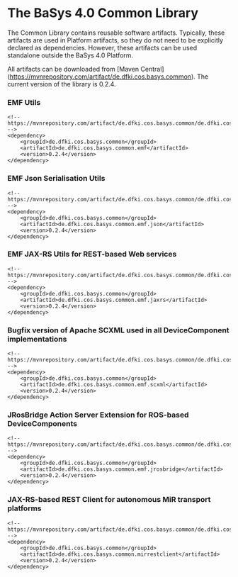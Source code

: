 # The BaSys 4.0 Common Library #

The Common Library contains reusable software artifacts. Typically, these artifacts are used in Platform artifacts, so they do not need to be explicitly declared as dependencies. However, these artifacts can be used standalone outside the BaSys 4.0 Platform.

All artifacts can be downloaded from [Maven Central] (https://mvnrepository.com/artifact/de.dfki.cos.basys.common). The current version of the library is 0.2.4.

### EMF Utils ###

```
<!-- https://mvnrepository.com/artifact/de.dfki.cos.basys.common/de.dfki.cos.basys.common.emf -->
<dependency>
    <groupId>de.dfki.cos.basys.common</groupId>
    <artifactId>de.dfki.cos.basys.common.emf</artifactId>
    <version>0.2.4</version>
</dependency>
```

### EMF Json Serialisation Utils ###

```
<!-- https://mvnrepository.com/artifact/de.dfki.cos.basys.common/de.dfki.cos.basys.common.emf.json -->
<dependency>
    <groupId>de.dfki.cos.basys.common</groupId>
    <artifactId>de.dfki.cos.basys.common.emf.json</artifactId>
    <version>0.2.4</version>
</dependency>
```

### EMF JAX-RS Utils for REST-based Web services ###

```
<!-- https://mvnrepository.com/artifact/de.dfki.cos.basys.common/de.dfki.cos.basys.common.emf.jaxrs -->
<dependency>
    <groupId>de.dfki.cos.basys.common</groupId>
    <artifactId>de.dfki.cos.basys.common.emf.jaxrs</artifactId>
    <version>0.2.4</version>
</dependency>
```

### Bugfix version of Apache SCXML used in all DeviceComponent implementations ###

```
<!-- https://mvnrepository.com/artifact/de.dfki.cos.basys.common/de.dfki.cos.basys.common.scxml -->
<dependency>
    <groupId>de.dfki.cos.basys.common</groupId>
    <artifactId>de.dfki.cos.basys.common.emf.scxml</artifactId>
    <version>0.2.4</version>
</dependency>
```

### JRosBridge Action Server Extension for ROS-based DeviceComponents ###

```
<!-- https://mvnrepository.com/artifact/de.dfki.cos.basys.common/de.dfki.cos.basys.common.emf.jrosbridge -->
<dependency>
    <groupId>de.dfki.cos.basys.common</groupId>
    <artifactId>de.dfki.cos.basys.common.emf.jrosbridge</artifactId>
    <version>0.2.4</version>
</dependency>
```

### JAX-RS-based REST Client for autonomous MiR transport platforms ###

```
<!-- https://mvnrepository.com/artifact/de.dfki.cos.basys.common/de.dfki.cos.basys.common.emf.mirrestclient -->
<dependency>
    <groupId>de.dfki.cos.basys.common</groupId>
    <artifactId>de.dfki.cos.basys.common.mirrestclient</artifactId>
    <version>0.2.4</version>
</dependency>
```
